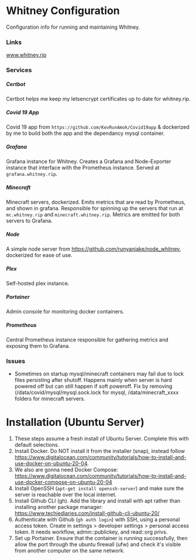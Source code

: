 # Whitney Configuration

Configuration info for running and maintaining Whitney.

### Links

www.whitney.rip

### Services

##### Certbot

Certbot helps me keep my letsencrypt certificates up to date for whitney.rip.

##### Covid 19 App

Covid 19 app from `https://github.com/KevRunAmok/Covid19app` & dockerized by me to build both the app and the dependancy mysql container.

##### Grafana

Grafana instance for Whitney. Creates a Grafana and Node-Exporter instance that interface with the Prometheus instance. 
Served at `grafana.whitney.rip`.

##### Minecraft

Minecraft servers, dockerized. Emits metrics that are read by Prometheus, and shown in grafana. Responsible for spinning up the servers that run at `mc.whitney.rip` and `minecraft.whitney.rip`. Metrics are emitted for both servers to Grafana.

##### Node

A simple node server from https://github.com/runyanjake/node_whitney, dockerized for ease of use.

##### Plex

Self-hosted plex instance.

##### Portainer

Admin console for monitoring docker containers.

##### Prometheus

Central Prometheus instance responsible for gathering metrics and exposing them to Grafana.


### Issues

- Sometimes on startup mysql/minecraft containers may fail due to lock files persisting after shutoff. Happens mainly when server is hard powered off but can still happen if soft poweroff. Fix by removing (/data/covid/mysql/mysql.sock.lock for mysql, /data/minecraft_xxxx folders for minecraft servers.


# Installation (Ubuntu Server)

1. These steps assume a fresh install of Ubuntu Server. Complete this with default selections.
2. Install Docker. Do NOT install it from the installer (snap), instead follow https://www.digitalocean.com/community/tutorials/how-to-install-and-use-docker-on-ubuntu-20-04. 
3. We also are gonna need Docker Compose: https://www.digitalocean.com/community/tutorials/how-to-install-and-use-docker-compose-on-ubuntu-20-04
4. Install OpenSSH (`apt-get install openssh-server`) and make sure the server is reachable over the local internet. 
5. Install Github CLI (gh). Add the library and install with apt rather than installing another package manager: https://www.techiediaries.com/install-github-cli-ubuntu-20/
6. Authenticate with Github (`gh auth login`) with SSH, using a personal access token. Create in settings > developer settings > personal access token. It needs workflow, admin::publickey, and read::org privs.
7. Set up Portainer. Ensure that the container is running successfully, then allow the port through the ubuntu firewall (ufw) and check it's visible from another computer on the same network.
